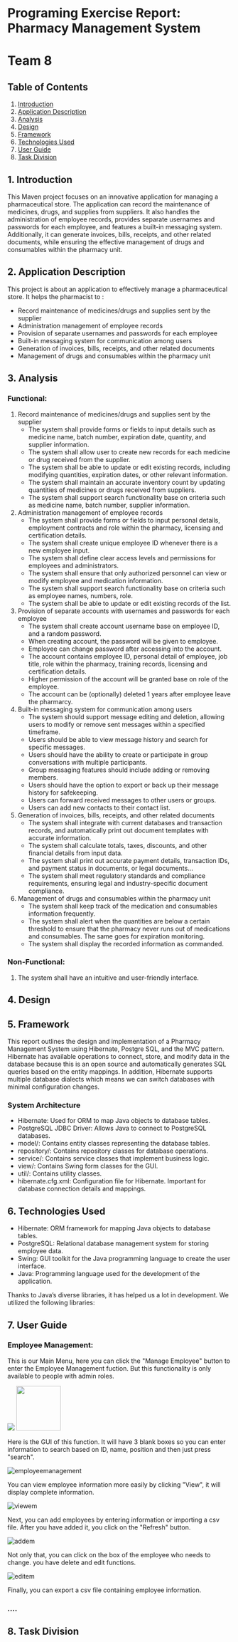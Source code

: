 # Programing Exercise Report: Pharmacy Management System
# Team 8


## Table of Contents
1. [Introduction](#item-one)
2. [Application Description](#item-two)
3. [Analysis](#item-three)
4. [Design](#item-four)
5. [Framework](#item-five)
6. [Technologies Used](#item-six)
7. [User Guide](#item-seven)
8. [Task Division](#item-seven)

<a id="item-one"></a>
## 1. Introduction
This Maven project focuses on an innovative application for managing a pharmaceutical store. The application can record the maintenance of medicines, drugs, and supplies from suppliers. It also handles the administration of employee records, provides separate usernames and passwords for each employee, and features a built-in messaging system. Additionally, it can generate invoices, bills, receipts, and other related documents, while ensuring the effective management of drugs and consumables within the pharmacy unit.

<a id="item-two"></a>
## 2. Application Description
This project is about an application to effectively manage a pharmaceutical store. It helps the pharmacist to :
- Record maintenance of medicines/drugs and supplies sent by the supplier
- Administration management of employee records
- Provision of separate usernames and passwords for each employee
- Built-in messaging system for communication among users
- Generation of invoices, bills, receipts, and other related documents
- Management of drugs and consumables within the pharmacy unit

<a id="item-three"></a>
## 3. Analysis 
### Functional:   
   1. Record maintenance of medicines/drugs and supplies sent by the supplier
      - The system shall provide forms or fields to input details such as medicine name, batch number, expiration date, quantity, and supplier information.
      - The system shall allow user to create new records for each medicine or drug received from the supplier.
      - The system shall be able to update or edit existing records, including modifying quantities, expiration dates, or other relevant information.
      - The system shall maintain an accurate inventory count by updating quantities of medicines or drugs received from suppliers.
      - The system shall support search functionality base on criteria such as medicine name, batch number, supplier information.
   2. Administration management of employee records
      - The system shall provide forms or fields to input personal details, employment contracts and role within the pharmacy, licensing and certification details.
      - The system shall create unique employee ID whenever there is a new employee input.
      - The system shall define clear access levels and permissions for employees and administrators.
      - The system shall ensure that only authorized personnel can view or modify employee and medication information.
      - The system shall support search functionality base on criteria such as employee names, numbers, role.
      - The system shall be able to update or edit existing records of the list.
   3. Provision of separate accounts with usernames and passwords for each employee
      - The system shall create account username base on employee ID, and a random password.
      - When creating account, the password will be given to employee.
      - Employee can change password after accessing into the account.
      - The account contains employee ID, personal detail of employee, job title, role within the pharmacy, training records, licensing and certification details.
      - Higher permission of the account will be granted base on role of the employee.
      - The account can be (optionally) deleted 1 years after employee leave the pharmarcy.
   4. Built-in messaging system for communication among users
      - The system should support message editing and deletion, allowing users to modify or remove sent messages within a specified timeframe.
      - Users should be able to view message history and search for specific messages.
      - Users should have the ability to create or participate in group conversations with multiple participants.
      - Group messaging features should include adding or removing members.
      - Users should have the option to export or back up their message history for safekeeping.
      - Users can forward received messages to other users or groups.
      - Users can add new contacts to their contact list.
   5. Generation of invoices, bills, receipts, and other related documents
      - The system shall integrate with current databases and transaction records, and automatically print out document templates with accurate information.
      - The system shall calculate totals, taxes, discounts, and other financial details from input data.
      - The system shall print out accurate payment details, transaction IDs, and payment status in documents, or legal documents...
      - The system shall meet regulatory standards and compliance requirements, ensuring legal and industry-specific document compliance.
   6. Management of drugs and consumables within the pharmacy unit
      - The system shall keep track of the medication and consumables information frequently.
      - The system shall alert when the quantities are below a certain threshold to ensure that the pharmacy never runs out of medications and consumables. The same goes for expiration monitoring.
      - The system shall display the recorded information as commanded.
### Non-Functional:
   1. The system shall have an intuitive and user-friendly interface.

<a id="item-four"></a>
## 4. Design


<a id="item-five"></a>
## 5. Framework
This report outlines the design and implementation of a Pharmacy Management System using Hibernate, Postgre SQL, and the MVC pattern. Hibernate has available operations to connect, store, and modify data in the database because this is an open source and automatically generates SQL queries based on the entity mappings. In addition, Hibernate supports multiple database dialects which means we can switch databases with minimal configuration changes.
### System Architecture
- Hibernate:  Used for ORM to map Java objects to database tables.
- PostgreSQL JDBC Driver: Allows Java to connect to PostgreSQL databases.
- model/: Contains entity classes representing the database tables.
- repository/: Contains repository classes for database operations.
- service/: Contains service classes that implement business logic.
- view/: Contains Swing form classes for the GUI.
- util/: Contains utility classes.
- hibernate.cfg.xml: Configuration file for Hibernate. Important for database connection details and mappings.

<a id="item-six"></a>
## 6. Technologies Used
   - Hibernate: ORM framework for mapping Java objects to database tables.
   - PostgreSQL: Relational database management system for storing employee data.
   - Swing: GUI toolkit for the Java programming language to create the user interface.
   - Java: Programming language used for the development of the application.

Thanks to Java’s diverse libraries, it has helped us a lot in development. We utilized the following
libraries:


<a id="item-seven"></a>
## 7. User Guide
### Employee Management:
<p>This is our Main Menu, here you can click the "Manage Employee" button to enter the Employee Management fuction. But this functionality is only available to people with admin roles.</p>

![](https://github.com/galvdat-hthieu/vgupe2024_team8/assets/130123521/b86dc19b-091d-499f-a49a-5b8d915bd607) 
<img src="[https://your-image-url.type](https://github.com/galvdat-hthieu/vgupe2024_team8/assets/130123521/b86dc19b-091d-499f-a49a-5b8d915bd607)" width="100" height="100">

<p>Here is the GUI of this function. It will have 3 blank boxes so you can enter information to search based on ID, name, position and then just press "search".</p>

![employeemanagement](https://github.com/galvdat-hthieu/vgupe2024_team8/assets/130123521/ff984017-9e0e-454b-999f-63e06c7638a8) 

<p>You can view employee information more easily by clicking "View", it will display complete information.</p>

![viewem](https://github.com/galvdat-hthieu/vgupe2024_team8/assets/130123521/de7348f0-72af-4f4c-ae06-ccbb0c963a59) 

<p>Next, you can add employees by entering information or importing a csv file. After you have added it, you click on the "Refresh" button.</p>

![addem](https://github.com/galvdat-hthieu/vgupe2024_team8/assets/130123521/3bfd3e48-5169-456b-9e00-97c591af0f1c) 

<p>Not only that, you can click on the box of the employee who needs to change. you have delete and edit functions.</p>

![editem](https://github.com/galvdat-hthieu/vgupe2024_team8/assets/130123521/0c6e9456-15a4-4613-a651-00c9118c6f9e) 

<p>Finally, you can export a csv file containing employee information.</p>

### ....







<a id="item-seven"></a>
## 8. Task Division
